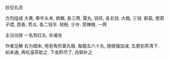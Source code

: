 妙应丸百

方剂组成 大黄, 牵牛头末, 槟榔, 各三两. 雷丸, 钖灰, 各五钱. 大戟, 三钱. 鹤虱, 使君子煨, 茴香, 贯众, 各二钱半. 轻粉, 少许. 苦楝根, 一两 

主治功效 一名剪红丸. 杀诸虫 

作者见解 右为细末, 用皂角煎膏丸服. 每服五六十丸, 随弱强加减, 五更初茶清下. 如未通, 再吃温茶助之. 下虫积尽了, 白粥补之

